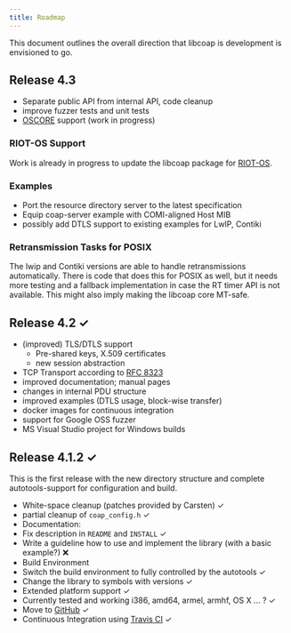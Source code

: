 ```yaml
---
title: Roadmap
---
```


This document outlines the overall direction that libcoap is
development is envisioned to go.

## Release 4.3

* Separate public API from internal API, code cleanup
* improve fuzzer tests and unit tests
* [OSCORE](https://tools.ietf.org/html/draft-ietf-core-object-security)
  support (work in progress)

### RIOT-OS Support

Work is already in progress to update the libcoap package for
[RIOT-OS](https://www.riot-os.org).

### Examples

* Port the resource directory server to the latest specification
* Equip coap-server example with COMI-aligned Host MIB
* possibly add DTLS support to existing examples for LwIP, Contiki

### Retransmission Tasks for POSIX

The lwip and Contiki versions are able to handle retransmissions
automatically.  There is code that does this for POSIX as well, but it
needs more testing and a fallback implementation in case the RT timer
API is not available. This might also imply making the libcoap core
MT-safe.

## Release 4.2  ✓

* (improved) TLS/DTLS support
    * Pre-shared keys, X.509 certificates
    * new session abstraction
* TCP Transport according to [RFC 8323](https://tools.ietf.org/html/rfc8323)
* improved documentation; manual pages
* changes in internal PDU structure
* improved examples (DTLS usage, block-wise transfer)
* docker images for continuous integration
* support for Google OSS fuzzer
* MS Visual Studio project for Windows builds

## Release 4.1.2 ✓

This is the first release with the new directory structure and complete autotools-support for configuration and build.

* White-space cleanup (patches provided by Carsten) ✓
* partial cleanup of ``coap_config.h``  ✓
* Documentation:
* Fix description in ``README`` and ``INSTALL``  ✓
* Write a guideline how to use and implement the library (with a basic example?) ❌
* Build Environment
* Switch the build environment to fully controlled by the autotools ✓
* Change the library to symbols with versions ✓
* Extended platform support ✓
* Currently tested and working i386, amd64, armel, armhf, OS X ... ? ✓
* Move to [GitHub](https://github.com/obgm/libcoap) ✓
* Continuous Integration using [Travis CI](https://travis-ci.org/obgm/libcoap/)  ✓
